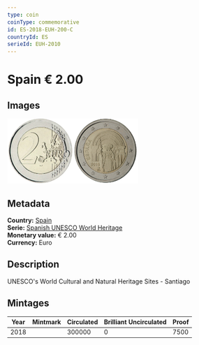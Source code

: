 ```yaml
---
type: coin
coinType: commemorative
id: ES-2018-EUH-200-C
countryId: ES
serieId: EUH-2010
---
```


# Spain € 2.00

## Images

<img src="../../Images/common-2007-200.webp" height="150" alt="Front image"><img src="Images/ES-2018-200.webp" height="150" alt="Back image">

## Metadata

**Country:** [Spain](../../Countries/Spain/index.md)\
**Serie:** [Spanish UNESCO World Heritage](index.md)\
**Monetary value:** € 2.00\
**Currency:** Euro

## Description

UNESCO's World Cultural and Natural Heritage Sites - Santiago

## Mintages

| Year | Mintmark | Circulated | Brilliant Uncirculated | Proof |
| ---- | -------- | ---------- | ---------------------- | ----- |
| 2018 |          | 300000     | 0                      | 7500  |
